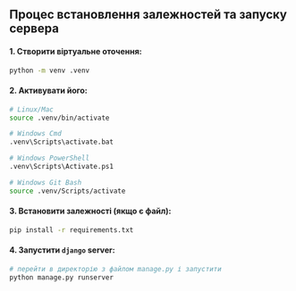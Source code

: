 ## Процес встановлення залежностей та запуску сервера

#### 1. Створити віртуальне оточення:
```sh
python -m venv .venv
```

#### 2. Активувати його:
```sh
# Linux/Mac
source .venv/bin/activate

# Windows Cmd
.venv\Scripts\activate.bat

# Windows PowerShell
.venv\Scripts\Activate.ps1

# Windows Git Bash
source .venv/Scripts/activate
```

#### 3. Встановити залежності (якщо є файл):
```sh
pip install -r requirements.txt
```

#### 4. Запустити `django` server:
```sh
# перейти в директорію з файлом manage.py і запустити
python manage.py runserver 

```